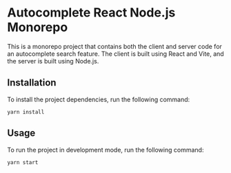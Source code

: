 # Autocomplete React Node.js Monorepo

This is a monorepo project that contains both the client and server code for an autocomplete search feature. The client is built using React and Vite, and the server is built using Node.js.

## Installation

To install the project dependencies, run the following command:

```yarn install```

## Usage

To run the project in development mode, run the following command:

```yarn start```
